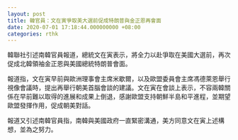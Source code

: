 ```yaml
---
layout: post
title: 韓官員：文在寅爭取美大選前促成特朗普與金正恩再會面
date: 2020-07-01 17:18:44.000000000 +08:00
categories: rthk
---
```


韓聯社引述南韓官員報道，總統文在寅表示，將全力以赴爭取在美國大選前，再次促成北韓領袖金正恩與美國總統特朗普會面。

報道指，文在寅早前與歐洲理事會主席米歇爾，以及歐盟委員會主席馮德萊恩舉行視像會議時，提出再舉行朝美首腦會談的建議。文在寅在會談上表示，不容兩韓關係在早前難以取得的進展和成果上倒退，感謝歐盟支持朝鮮半島和平進程，並期望歐盟發揮作用，促成朝美對話。

報道又引述南韓官員指，南韓與美國政府一直緊密溝通，美方同意文在寅上述構想，並為之努力。
